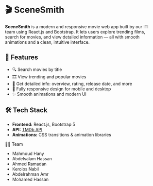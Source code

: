 # 🎬 SceneSmith

**SceneSmith** is a modern and responsive movie web app built by our ITI team using React.js and Bootstrap. It lets users explore trending films, search for movies, and view detailed information — all with smooth animations and a clean, intuitive interface.

## 🚀 Features

- 🔍 Search movies by title
- 🎞️ View trending and popular movies
- 📄 Get detailed info: overview, rating, release date, and more
- 📱 Fully responsive design for mobile and desktop
- ✨ Smooth animations and modern UI

## 🛠️ Tech Stack

- **Frontend:** React.js, Bootstrap 5
- **API:** [TMDb API](https://www.themoviedb.org/documentation/api)
- **Animations:** CSS transitions & animation libraries

👨‍💻 Team
- Mahmoud Hany
- Abdelsalam Hassan
- Ahmed Ramadan
- Kerolos Nabil
- Abdelrahman Amr
- Mohamed Hassan 
